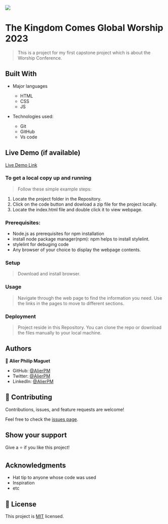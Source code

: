 ![](https://img.shields.io/badge/Microverse-blueviolet)

# The Kingdom Comes Global Worship 2023

> This is a project for my first capstone project which is about the Worship Conference.


## Built With

- Major languages
   * HTML
   * CSS
   * JS

- Technologies used:
    * Git
    * GitHub
    * Vs code
    

## Live Demo (if available)

[Live Demo Link](https://livedemo.com)


### To get a local copy up and running

> Follow these simple example steps:

  1. Locate the project folder in the Repository.
  2. Click on the code button and dowload a zip file for the project locally.
  3. Locate the index.html file and double click it to view webpage.

### Prerequisites:

  * Node.js as prerequisites for npm installation
  * install node package manager(npm): npm helps to install stylelint.
  * stylelint for debuging code
  * Any browser of your choice to display the webpage contents.


### Setup
> Download and install browser.

### Usage
> Navigate through the web page to find the information you need. Use the links in the pages to move to different sections.


### Deployment
> Project reside in this Repository. You can clone the repo or download the files manually to your local machine.





## Authors
:bust_in_silhouette: **Alier Philip Maguet**
- GitHub: [@AlierPM](https://github.com/AlierPM)
- Twitter: [@AlierPM](https://twitter.com/AlierPM)
- LinkedIn: [@AlierPM](https://www.linkedin.com/in/alier-philip-maguet-b11653203/)


## 🤝 Contributing

Contributions, issues, and feature requests are welcome!

Feel free to check the [issues page](../../issues/).

## Show your support

Give a ⭐️ if you like this project!

## Acknowledgments

- Hat tip to anyone whose code was used
- Inspiration
- etc

## 📝 License

This project is [MIT](./MIT.md) licensed.
